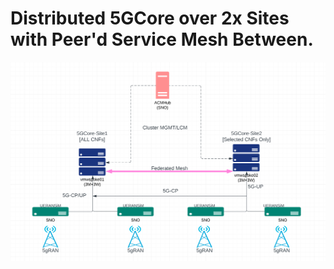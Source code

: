 # Distributed 5GCore over 2x Sites with Peer'd Service Mesh Between.
![alt text](https://raw.githubusercontent.com/fenar/distributed5GCore/main/images/distributed5g-arch.png)<br>
